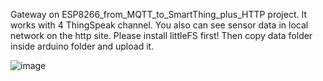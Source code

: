 Gateway on ESP8266_from_MQTT_to_SmartThing_plus_HTTP project.
It works with 4 ThingSpeak channel.
You also can see sensor data in local network on the http site.
Please install littleFS first! Then copy data folder inside arduino folder and upload it.



![image](https://github.com/user-attachments/assets/3976ba31-624f-4572-92d7-cf27bd877b6a)
